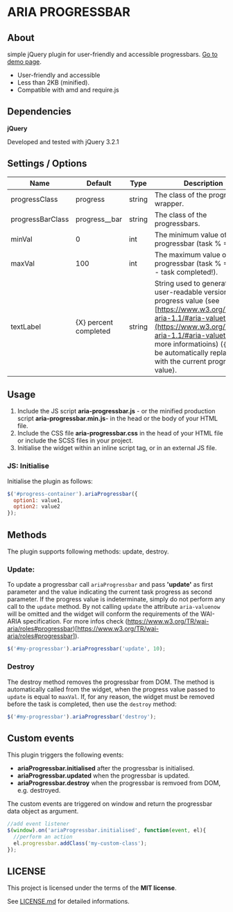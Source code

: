 # ARIA PROGRESSBAR

## About

simple jQuery plugin for user-friendly and accessible progressbars. [Go to demo page](https://davidetriso.github.io/aria-progressbar/).

* User-friendly and accessible
* Less than 2KB (minified).
* Compatible with amd and require.js

## Dependencies

**jQuery**

Developed and tested with jQuery 3.2.1


## Settings / Options

Name | Default | Type | Description
-----|---------|------|-------------
progressClass | progress | string | The class of the progressbar wrapper.
progressBarClass | progress__bar | string | The class of the progressbars.
minVal | 0 | int | The minimum value of the progressbar (task % = 0).
maxVal | 100 | int | The maximum value of the progressbar (task % = 100% - task completed!).
textLabel | {X} percent completed | string | String used to generate a user-readable version of the progress value (see [https://www.w3.org/TR/wai-aria-1.1/#aria-valuetext](https://www.w3.org/TR/wai-aria-1.1/#aria-valuetext) for more informatioins) (`{X}` will be automatically replaced with the current progress value).

## Usage

1. Include the JS script **aria-progressbar.js** - or the minified production script **aria-progressbar.min.js**-  in the head or the body of your HTML file.
2. Include the CSS file  **aria-progressbar.css** in the head of your HTML file or include the SCSS files in your project.
3. Initialise the widget within an inline script tag, or in an external JS file.


### JS: Initialise

Initialise the plugin as follows:

```javascript
$('#progress-container').ariaProgressbar({
  option1: value1,
  option2: value2
});
```

## Methods

The plugin supports following methods: update, destroy.

### Update:

To update a progressbar call `ariaProgressbar` and pass **'update'** as first parameter and the value indicating the current task progress as second parameter.
If the progress value  is indeterminate, simply do not perform any call to the `update` method. By not calling `update` the attribute `aria-valuenow` will be omitted and the widget will conform the requirements of the WAI-ARIA specification.
For more infos check (https://www.w3.org/TR/wai-aria/roles#progressbar)[https://www.w3.org/TR/wai-aria/roles#progressbar]).
 
```javascript
$('#my-progressbar').ariaProgressbar('update', 10);
```

### Destroy

The destroy method removes the progressbar from DOM. The method is automatically called from the widget, when the progress value passed to `update` is equal to `maxVal`.
If, for any reason, the widget must be removed before the task is completed, then use the `destroy` method:

```javascript
$('#my-progressbar').ariaProgressbar('destroy');
```

## Custom events

This plugin triggers the following events:

* **ariaProgressbar.initialised** after the progressbar is initialised.
* **ariaProgressbar.updated** when the progressbar is updated.
* **ariaProgressbar.destroy** when the progressbar is remvoed from DOM, e.g. destroyed.

The custom events are triggered on window and return the progressbar data object as argument.

```javascript
//add event listener  
$(window).on('ariaProgressbar.initialised', function(event, el){
  //perform an action
  el.progressbar.addClass('my-custom-class');
});
```

## LICENSE

This project is licensed under the terms of the **MIT license**.

See [LICENSE.md](LICENSE.md) for detailed informations.
